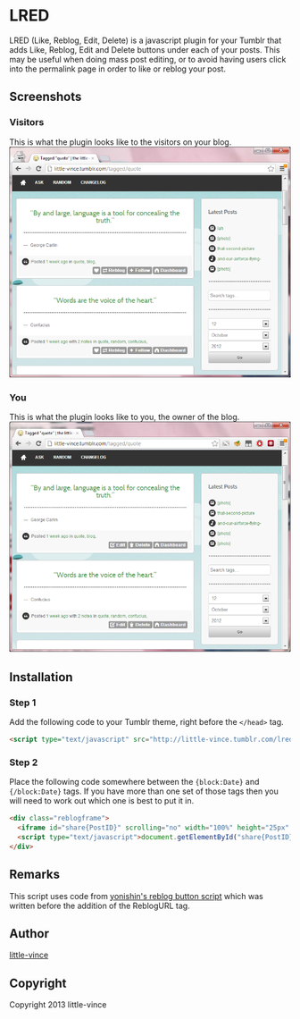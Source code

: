 LRED
====

LRED (Like, Reblog, Edit, Delete) is a javascript plugin for your Tumblr that adds Like, Reblog, Edit and Delete buttons under each of your posts. This may be useful when doing mass post editing, or to avoid having users click into the permalink page in order to like or reblog your post.

Screenshots
-----------

### Visitors
This is what the plugin looks like to the visitors on your blog.
![Visitor Screenshot](screenshots/visitor.png?raw=true "What visitors see.")

### You
This is what the plugin looks like to you, the owner of the blog.
![Visitor Screenshot](screenshots/owner.png?raw=true "What you see.")

Installation
------------

### Step 1 
Add the following code to your Tumblr theme, right before the `</head>` tag.
```html
<script type="text/javascript" src="http://little-vince.tumblr.com/lred.js"></script>
```
### Step 2
Place the following code somewhere between the `{block:Date}` and `{/block:Date}` tags. If you have more than one set of those tags then you will need to work out which one is best to put it in.
```html
<div class="reblogframe">
  <iframe id="share{PostID}" scrolling="no" width="100%" height="25px" frameborder="0"></iframe>
  <script type="text/javascript">document.getElementById("share{PostID}").src=vince("{ReblogURL}","{Permalink}")</script>
</div> 
```

Remarks
-------
This script uses code from [yonishin's reblog button script](http://snipt.net/yonishin/add-a-reblog-button-or-html-link-to-tumblr-theme-javascript-html/) which was written before the addition of the ReblogURL tag.

Author
------

[little-vince](http://www.little-vince.tumblr.com)

Copyright
---------

Copyright 2013 little-vince
